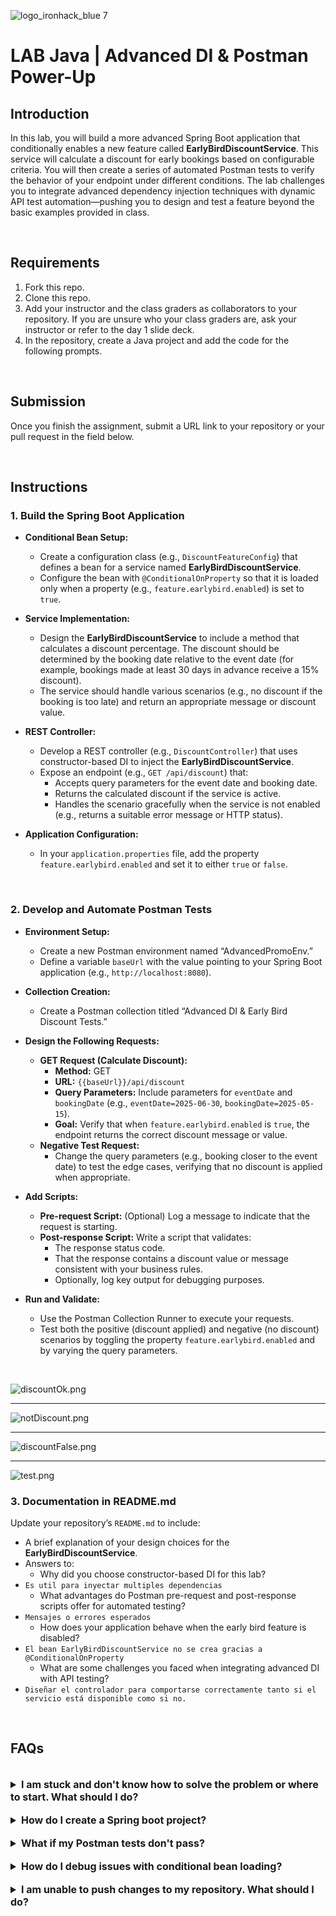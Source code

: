 ![logo_ironhack_blue 7](https://user-images.githubusercontent.com/23629340/40541063-a07a0a8a-601a-11e8-91b5-2f13e4e6b441.png)

# LAB Java | Advanced DI & Postman Power-Up

## Introduction

In this lab, you will build a more advanced Spring Boot application that conditionally enables a new feature called **EarlyBirdDiscountService**. This service will calculate a discount for early bookings based on configurable criteria. You will then create a series of automated Postman tests to verify the behavior of your endpoint under different conditions. The lab challenges you to integrate advanced dependency injection techniques with dynamic API test automation—pushing you to design and test a feature beyond the basic examples provided in class.

<br />

## Requirements

1. Fork this repo.
2. Clone this repo.
3. Add your instructor and the class graders as collaborators to your repository. If you are unsure who your class graders are, ask your instructor or refer to the day 1 slide deck.
4. In the repository, create a Java project and add the code for the following prompts.

<br />

## Submission

Once you finish the assignment, submit a URL link to your repository or your pull request in the field below.

<br />

## Instructions

### 1. Build the Spring Boot Application

- **Conditional Bean Setup:**

  - Create a configuration class (e.g., `DiscountFeatureConfig`) that defines a bean for a service named **EarlyBirdDiscountService**.
  - Configure the bean with `@ConditionalOnProperty` so that it is loaded only when a property (e.g., `feature.earlybird.enabled`) is set to `true`.

- **Service Implementation:**

  - Design the **EarlyBirdDiscountService** to include a method that calculates a discount percentage. The discount should be determined by the booking date relative to the event date (for example, bookings made at least 30 days in advance receive a 15% discount).
  - The service should handle various scenarios (e.g., no discount if the booking is too late) and return an appropriate message or discount value.

- **REST Controller:**

  - Develop a REST controller (e.g., `DiscountController`) that uses constructor-based DI to inject the **EarlyBirdDiscountService**.
  - Expose an endpoint (e.g., `GET /api/discount`) that:
    - Accepts query parameters for the event date and booking date.
    - Returns the calculated discount if the service is active.
    - Handles the scenario gracefully when the service is not enabled (e.g., returns a suitable error message or HTTP status).

- **Application Configuration:**
  - In your `application.properties` file, add the property `feature.earlybird.enabled` and set it to either `true` or `false`.

<br />

### 2. Develop and Automate Postman Tests

- **Environment Setup:**

  - Create a new Postman environment named “AdvancedPromoEnv.”
  - Define a variable `baseUrl` with the value pointing to your Spring Boot application (e.g., `http://localhost:8080`).

- **Collection Creation:**

  - Create a Postman collection titled “Advanced DI & Early Bird Discount Tests.”

- **Design the Following Requests:**

  - **GET Request (Calculate Discount):**
    - **Method:** GET
    - **URL:** `{{baseUrl}}/api/discount`
    - **Query Parameters:** Include parameters for `eventDate` and `bookingDate` (e.g., `eventDate=2025-06-30`, `bookingDate=2025-05-15`).
    - **Goal:** Verify that when `feature.earlybird.enabled` is `true`, the endpoint returns the correct discount message or value.
  - **Negative Test Request:**
    - Change the query parameters (e.g., booking closer to the event date) to test the edge cases, verifying that no discount is applied when appropriate.

- **Add Scripts:**

  - **Pre-request Script:** (Optional) Log a message to indicate that the request is starting.
  - **Post-response Script:** Write a script that validates:
    - The response status code.
    - That the response contains a discount value or message consistent with your business rules.
    - Optionally, log key output for debugging purposes.

- **Run and Validate:**
  - Use the Postman Collection Runner to execute your requests.
  - Test both the positive (discount applied) and negative (no discount) scenarios by toggling the property `feature.earlybird.enabled` and by varying the query parameters.

<br />

![discountOk.png](discountOk.png)

-------------------

![notDiscount.png](notDiscount.png)

-------------------

![discountFalse.png](discountFalse.png)

-------------------

![test.png](test.png)



### 3. Documentation in README.md

Update your repository’s `README.md` to include:

- A brief explanation of your design choices for the **EarlyBirdDiscountService**.
- Answers to:
  - Why did you choose constructor-based DI for this lab?
- `Es util para inyectar multiples dependencias`
  - What advantages do Postman pre-request and post-response scripts offer for automated testing?
- `Mensajes o errores esperados`
  - How does your application behave when the early bird feature is disabled?
- `El bean EarlyBirdDiscountService no se crea gracias a @ConditionalOnProperty`
  - What are some challenges you faced when integrating advanced DI with API testing?
- `Diseñar el controlador para comportarse correctamente tanto si el servicio está disponible como si no.`

<br />

## FAQs

<br>

<details>
  <summary style="font-size: 16px; cursor: pointer; outline: none; font-weight: bold;">I am stuck and don't know how to solve the problem or where to start. What should I do?</summary>

<br> <!-- ✅ -->

If you are stuck in your code and don't know how to solve the problem or where to start, you should take a step back and try to form a clear, straight forward question about the specific issue you are facing. The process you will go through while trying to define this question, will help you narrow down the problem and come up with potential solutions.

For example, are you facing a problem because you don't understand the concept or are you receiving an error message that you don't know how to fix? It is usually helpful to try to state the problem as clearly as possible, including any error messages you are receiving. This can help you communicate the issue to others and potentially get help from classmates or online resources.

Once you have a clear understanding of the problem, you should be able to start working toward the solution.

</details>

<br>

<details>
  <summary style="font-size: 16px; cursor: pointer; outline: none; font-weight: bold;">How do I create a Spring boot project?</summary>

<br> <!-- ✅ -->

Spring boot is a framework for creating stand-alone, production-grade applications that are easy to launch and run. The best way to create a Spring boot project is to use the Spring Initializer website. The website provides a convenient way to generate a basic project structure with all the necessary dependencies and configurations.

- Step 1: Go to [start.spring.io](https://start.spring.io/)
- Step 2: Choose the type of project you want to create, such as Maven or Gradle.
- Step 3: Select the version of Spring Boot you want to use.
- Step 4: Choose the dependencies you need for your project. Some common dependencies include web, jpa and data-jpa.
- Step 5: Click the "Generate" button to download the project files.

Alternatively, you can use an Integrated Development Environment (IDE) such as Eclipse or IntelliJ IDEA. These IDEs have plugins for creating Spring boot projects, making it easy to set up the environment and get started with coding.

 </details>

<br>

<details>
  <summary style="font-size: 16px; cursor: pointer; outline: none; font-weight: bold;">What if my Postman tests don't pass?</summary>

<br> <!-- ✅ -->

- Ensure your `baseUrl` environment variable is correctly set.
- Verify that your application is running and accessible.
- Check your pre-request and post-response scripts for typos or logical errors.
- Use the Postman Console (View > Show Postman Console) to debug and view logs.

  <br>

</details>

<br>

<details>
  <summary style="font-size: 16px; cursor: pointer; outline: none; font-weight: bold;">How do I debug issues with conditional bean loading?</summary>
  
  <br />
  
  - Check your `application.properties` to ensure the correct values are set.
  - Use logging in your configuration and service classes to confirm whether beans are being instantiated.
  - Review your IDE’s console output and Spring Boot startup logs for any conditional configuration warnings or errors.
  
  <br />
</details>

<br>

<details>
  <summary style="font-size: 16px; cursor: pointer; outline: none; font-weight: bold;">I am unable to push changes to my repository. What should I do?</summary>

<br> <!-- ✅ -->

If you are unable to push changes to your repository, here are a few steps that you can follow:

1. Check your internet connection: Ensure that your internet connection is stable and working.
1. Verify your repository URL: Make sure that you are using the correct repository URL to push your changes.
1. Check Git credentials: Ensure that your Git credentials are up-to-date and correct. You can check your credentials using the following command:

```bash
git config --list
```

4. Update your local repository: Before pushing changes, make sure that your local repository is up-to-date with the remote repository. You can update your local repository using the following command:

```bash
git fetch origin
```

5. Check for conflicts: If there are any conflicts between your local repository and the remote repository, resolve them before pushing changes.
6. Push changes: Once you have resolved any conflicts and updated your local repository, you can try pushing changes again using the following command:

```bash
git push origin <branch_name>
```

</details>
